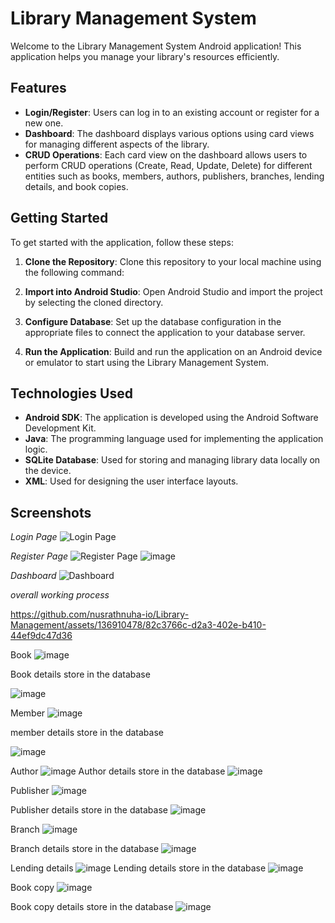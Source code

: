 # Library Management System

Welcome to the Library Management System Android application! This application helps you manage your library's resources efficiently.

## Features

- **Login/Register**: Users can log in to an existing account or register for a new one.
- **Dashboard**: The dashboard displays various options using card views for managing different aspects of the library.
- **CRUD Operations**: Each card view on the dashboard allows users to perform CRUD operations (Create, Read, Update, Delete) for different entities such as books, members, authors, publishers, branches, lending details, and book copies.

## Getting Started

To get started with the application, follow these steps:

1. **Clone the Repository**: Clone this repository to your local machine using the following command:

2. **Import into Android Studio**: Open Android Studio and import the project by selecting the cloned directory.

3. **Configure Database**: Set up the database configuration in the appropriate files to connect the application to your database server.

4. **Run the Application**: Build and run the application on an Android device or emulator to start using the Library Management System.

## Technologies Used

- **Android SDK**: The application is developed using the Android Software Development Kit.
- **Java**: The programming language used for implementing the application logic.
- **SQLite Database**: Used for storing and managing library data locally on the device.
- **XML**: Used for designing the user interface layouts.

## Screenshots

*Login Page*
![Login Page](https://github.com/nusrathnuha-io/Library-Management/assets/136910478/9ec53e14-42dd-4f3c-b61b-f04ada56dc62)


*Register Page*
![Register Page](https://github.com/nusrathnuha-io/Library-Management/assets/136910478/2840aa13-84c4-4d6b-8b98-6d025e07a14e)
![image](https://github.com/nusrathnuha-io/Library-Management/assets/136910478/8e9446dc-0986-4039-9644-ebc96517f3d2)


*Dashboard*
![Dashboard](https://github.com/nusrathnuha-io/Library-Management/assets/136910478/73b0abd2-32b3-4909-8c37-4ab49cc65e10)

*overall working process*


https://github.com/nusrathnuha-io/Library-Management/assets/136910478/82c3766c-d2a3-402e-b410-44ef9dc47d36

Book
 ![image](https://github.com/nusrathnuha-io/Library-Management/assets/136910478/e516d2e1-1328-493e-96a2-15394d8d5f8c)

Book details store in the database

![image](https://github.com/nusrathnuha-io/Library-Management/assets/136910478/e3ae88d0-03ec-4efc-b867-5b586ba567bb)

 Member
![image](https://github.com/nusrathnuha-io/Library-Management/assets/136910478/280da945-e4c9-4e71-bd81-11bc2e023705)

member details store in the database

![image](https://github.com/nusrathnuha-io/Library-Management/assets/136910478/14c2812b-01bd-4213-b6f6-0d118456f82e)

Author
![image](https://github.com/nusrathnuha-io/Library-Management/assets/136910478/3bc2ae4e-502b-4648-ad01-d64154a83db7)
Author details store in the database
![image](https://github.com/nusrathnuha-io/Library-Management/assets/136910478/4a5e3574-2185-4203-a2d5-1bc2386e96c4)

Publisher
![image](https://github.com/nusrathnuha-io/Library-Management/assets/136910478/753389bf-2623-4fff-8b46-2dccb26a38e9)

Publisher details store in the database
![image](https://github.com/nusrathnuha-io/Library-Management/assets/136910478/cb30ef06-aa22-498e-ba4a-36576a6fdd47)

Branch
![image](https://github.com/nusrathnuha-io/Library-Management/assets/136910478/fa654966-49f8-4903-ad22-a3aa5d97b942)

Branch details store in the database
![image](https://github.com/nusrathnuha-io/Library-Management/assets/136910478/371dcefc-8445-4926-80e1-134f8fcff5f0)

Lending details
![image](https://github.com/nusrathnuha-io/Library-Management/assets/136910478/0694864b-38b1-489f-83b2-6aa1598bd42f)
Lending details store in the database
![image](https://github.com/nusrathnuha-io/Library-Management/assets/136910478/bd3a9dce-7b0d-4557-bf21-5c3cce72fa42)

Book copy
![image](https://github.com/nusrathnuha-io/Library-Management/assets/136910478/493511ac-a342-4a5f-9dd2-447784c84838)

Book copy details store in the database
![image](https://github.com/nusrathnuha-io/Library-Management/assets/136910478/358bdfec-3918-40f4-b49d-0c8a5f12e453)


